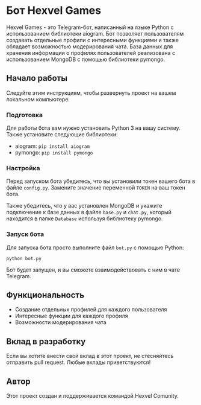 # Бот Hexvel Games

Hexvel Games - это Telegram-бот, написанный на языке Python с использованием библиотеки aiogram. Бот позволяет пользователям создавать отдельные профили с интересными функциями и также обладает возможностью модерирования чата. База данных для хранения информации о профилях пользователей реализована с использованием MongoDB с помощью библиотеки pymongo.

## Начало работы

Следуйте этим инструкциям, чтобы развернуть проект на вашем локальном компьютере.

### Подготовка

Для работы бота вам нужно установить Python 3 на вашу систему. Также установите следующие библиотеки:

- aiogram: `pip install aiogram`
- pymongo: `pip install pymongo`

### Настройка

Перед запуском бота убедитесь, что вы установили токен вашего бота в файле `config.py`. Замените значение переменной `TOKEN` на ваш токен бота.

Также убедитесь, что у вас установлен MongoDB и укажите подключение к базе данных в файле `base.py` и `chat.py`, который находится в папке `Database` используя библиотеку pymongo.

### Запуск бота

Для запуска бота просто выполните файл `bot.py` с помощью Python:

```
python bot.py
```

Бот будет запущен, и вы сможете взаимодействовать с ним в чате Telegram.

## Функциональность

- Создание отдельных профилей для каждого пользователя
- Интересные функции для каждого профиля
- Возможности модерирования чата

## Вклад в разработку

Если вы хотите внести свой вклад в этот проект, не стесняйтесь отправить pull request. Любые вклады приветствуются!

## Автор

Этот проект создан и поддерживается командой Hexvel Comunity.
